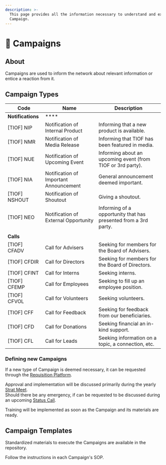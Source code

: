 ```yaml
---
description: >-
  This page provides all the information necessary to understand and execute a
  Campaign.
---
```


# 🚧 Campaigns

## About

Campaigns are used to inform the network about relevant information or entice a reaction from it.

## Campaign Types

| Code              | Name                                   | Description                                                     |
| ----------------- | -------------------------------------- | --------------------------------------------------------------- |
| **Notifications** | ****                                   |                                                                 |
| \[TIOF] NIP       | Notification of Internal Product       | Informing that a new product is available.                      |
| \[TIOF] NMR       | Notification of Media Release          | Informing that TIOF has been featured in media.                 |
| \[TIOF] NUE       | Notification of Upcoming Event         | Informing about an upcoming event (from TIOF or 3rd party).     |
| \[TIOF] NIA       | Notification of Important Announcement | General announcement deemed important.                          |
| \[TIOF] NSHOUT    | Notification of Shoutout               | Giving a shoutout.                                              |
| \[TIOF] NEO       | Notification of External Opportunity   | Informing of a opportunity that has presented from a 3rd party. |
|                   |                                        |                                                                 |
| **Calls**         |                                        |                                                                 |
| \[TIOF] CFADV     | Call for Advisers                      | Seeking for members for the Board of Advisers.                  |
| \[TIOF] CFDIR     | Call for Directors                     | Seeking for members for the Board of Directors.                 |
| \[TIOF] CFINT     | Call for Interns                       | Seeking interns.                                                |
| \[TIOF] CFEMP     | Call for Employees                     | Seeking to fill up an employee position.                        |
| \[TIOF] CFVOL     | Call for Volunteers                    | Seeking volunteers.                                             |
| \[TIOF] CFF       | Call for Feedback                      | Seeking for feedback from our beneficiaries.                    |
| \[TIOF] CFD       | Call for Donations                     | Seeking financial an in-kind support.                           |
| \[TIOF] CFL       | Call for Leads                         | Seeking information on a topic, a connection, etc.              |

### Defining new Campaigns

If a new type of Campaign is deemed necessary, it can be requested through the [Requisition Platform](https://tiof.click/TIOFTarianRequisitionService).

Approval and implementation will be discussed primarily during the yearly [Strat Meet](../operations/meetings/strat-meets.md).\
Should there be any emergency, if can be requested to be discussed during an upcoming [Status Call](../operations/meetings/status-calls.md).

Training will be implemented as soon as the Campaign and its materials are ready.&#x20;

## Campaign Templates

Standardized materials to execute the Campaigns are available in the repository.

Follow the instructions in each Campaign's SOP.
